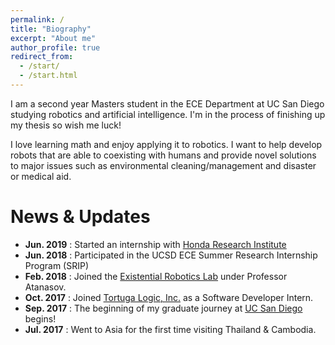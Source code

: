 ```yaml
---
permalink: /
title: "Biography"
excerpt: "About me"
author_profile: true
redirect_from: 
  - /start/
  - /start.html
---
```

I am a second year Masters student in the ECE Department at UC San Diego studying robotics and artificial intelligence. I'm in the process of finishing up my thesis so wish me luck!

I love learning math and enjoy applying it to robotics. I want to help develop robots that are able to coexisting with humans and provide novel solutions to major issues such as environmental cleaning/management and disaster or medical aid.


News & Updates
======
* **Jun. 2019** : Started an internship with [Honda Research Institute](https://usa.honda-ri.com)
* **Jun. 2018** : Participated in the UCSD ECE Summer Research Internship Program (SRIP)
* **Feb. 2018** : Joined the [Existential Robotics Lab](https://erl.ucsd.edu) under Professor Atanasov.
* **Oct. 2017** : Joined [Tortuga Logic, Inc.](http://www.tortugalogic.com/) as a Software Developer Intern.
* **Sep. 2017** : The beginning of my graduate journey at [UC San Diego](https://ucsd.edu) begins!
* **Jul. 2017** : Went to Asia for the first time visiting Thailand & Cambodia.

